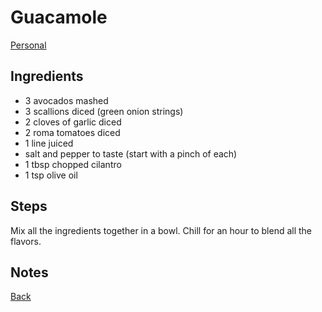 # Guacamole
[Personal](../readme.md)

## Ingredients

- 3 avocados mashed
- 3 scallions diced (green onion strings)
- 2 cloves of garlic diced
- 2 roma tomatoes diced
- 1 line juiced
- salt and pepper to taste (start with a pinch of each)
- 1 tbsp chopped cilantro
- 1 tsp olive oil

## Steps

Mix all the ingredients together in a bowl. Chill for an hour to blend all the flavors.

## Notes

[Back](../readme.md)